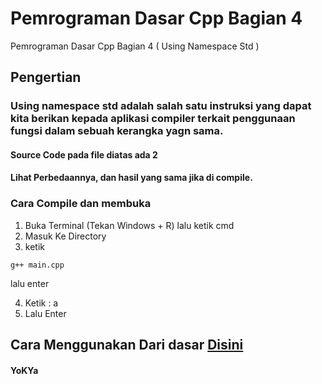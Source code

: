 # Pemrograman Dasar Cpp Bagian 4
 Pemrograman Dasar Cpp Bagian 4 ( Using Namespace Std )

## Pengertian
### Using namespace std adalah salah satu instruksi yang dapat kita berikan kepada aplikasi compiler terkait penggunaan fungsi dalam sebuah kerangka yagn sama.

#### Source Code pada file diatas ada 2 
#### Lihat Perbedaannya, dan hasil yang sama jika di compile.

### Cara Compile dan membuka
1. Buka Terminal (Tekan Windows + R) lalu ketik cmd
2. Masuk Ke Directory
3. ketik
```
g++ main.cpp
```
lalu enter

4. Ketik : a
5. Lalu Enter

## Cara Menggunakan Dari dasar [Disini](https://github.com/YoKYa/Pemrograman-Dasar-Cpp-Bagian-1)


#### YoKYa
